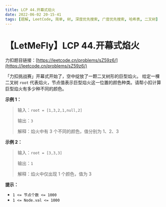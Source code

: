 ```yaml
---
title: LCP 44.开幕式焰火
date: 2022-06-02 20-15-41
tags: [题解, LeetCode, 简单, 树, 深度优先搜索, 广度优先搜索, 哈希表, 二叉树]
---
```


# 【LetMeFly】LCP 44.开幕式焰火

力扣题目链接：[https://leetcode.cn/problems/sZ59z6/](https://leetcode.cn/problems/sZ59z6/)

「力扣挑战赛」开幕式开始了，空中绽放了一颗二叉树形的巨型焰火。
给定一棵二叉树 `root` 代表焰火，节点值表示巨型焰火这一位置的颜色种类。请帮小扣计算巨型焰火有多少种不同的颜色。


**示例 1：**
>输入：`root = [1,3,2,1,null,2]`
>
>输出：`3`
>
>解释：焰火中有 3 个不同的颜色，值分别为 1、2、3

**示例 2：**
>输入：`root = [3,3,3]`
>
>输出：`1`
>
>解释：焰火中仅出现 1 个颜色，值为 3

**提示：**
- `1 <= 节点个数 <= 1000`
- `1 <= Node.val <= 1000`




    